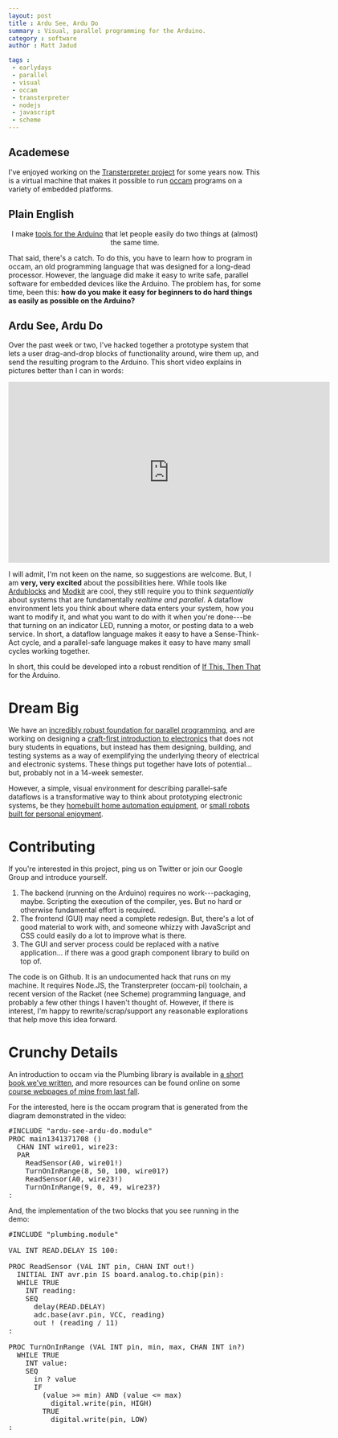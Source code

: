 ```yaml
---
layout: post
title : Ardu See, Ardu Do
summary : Visual, parallel programming for the Arduino.
category : software
author : Matt Jadud

tags : 
 - earlydays
 - parallel
 - visual
 - occam
 - transterpreter
 - nodejs
 - javascript
 - scheme
---
```


## Academese 
I've enjoyed working on the <a href="http://transterpreter.org/">Transterpreter project</a> for some years now. This is a virtual machine that makes it possible to run <a href="http://occam-pi.org/">occam</a> programs on a variety of embedded platforms.

## Plain English

<div class="well">
  <div align="center">
    I make <a href="http://concurrency.cc/">tools for the Arduino</a> that let people easily do two things at (almost) the same time.
  </div>
</div>

That said, there's a catch. To do this, you have to learn how to program in occam, an old programming language that was designed for a long-dead processor. However, the language did make it easy to write safe, parallel software for embedded devices like the Arduino. The problem has, for some time, been this: **how do you make it easy for beginners to do hard things as easily as possible on the Arduino?**

## Ardu See, Ardu Do

Over the past week or two, I've hacked together a prototype system that lets a user drag-and-drop blocks of functionality around, wire them up, and send the resulting program to the Arduino. This short video explains in pictures better than I can in words:

<div align="center">
<iframe width="640" height="360" src="http://www.youtube.com/embed/ejzbrOroHTw" frameborder="0" allowfullscreen></iframe>
</div>

I will admit, I'm not keen on the name, so suggestions are welcome. But, I am **very, very excited** about the possibilities here. While tools like <a href="http://blog.ardublock.com/">Ardublocks</a> and <a href="http://www.modk.it/">Modkit</a> are cool, they still require you to think *sequentially* about systems that are fundamentally *realtime and parallel*. A dataflow environment lets you think about where data enters your system, how you want to modify it, and what you want to do with it when you're done---be that turning on an indicator LED, running a motor, or posting data to a web service. In short, a dataflow language makes it easy to have a Sense-Think-Act cycle, and a parallel-safe language makes it easy to have many small cycles working together.

In short, this could be developed into a robust rendition of <a href="http://ifttt.com">If This, Then That</a> for the Arduino.

# Dream Big

We have an <a href="http://concurrency.cc/">incredibly robust foundation for parallel programming</a>, and are working on designing a <a href="http://craftofelectronics.org/">craft-first introduction to electronics</a> that does not bury students in equations, but instead has them designing, building, and testing systems as a way of exemplifying the underlying theory of electrical and electronic systems. These things put together have lots of potential... but, probably not in a 14-week semester.

However, a simple, visual environment for describing parallel-safe dataflows is a transformative way to think about prototyping electronic systems, be they <a href="http://hackaday.com/2010/05/14/cat-door-unlocks-via-facial-recognition/">homebuilt home automation  equipment</a>, or <a href="http://www.youtube.com/watch?v=_RyodnisVvU">small robots built for personal enjoyment</a>.

# Contributing

If you're interested in this project, ping us on Twitter or join our Google Group and introduce yourself. 

1. The backend (running on the Arduino) requires no work---packaging, maybe. Scripting the execution of the compiler, yes. But no hard or otherwise fundamental effort is required.
1. The frontend (GUI) may need a complete redesign. But, there's a lot of good material to work with, and someone whizzy with JavaScript and CSS could easily do a lot to improve what is there.
1. The GUI and server process could be replaced with a native application... if there was a good graph component library to build on top of. 

The code is on Github. It is an undocumented hack that runs on my machine. It requires Node.JS, the Transterpreter (occam-pi) toolchain, a recent version of the Racket (nee Scheme) programming language, and probably a few other things I haven't thought of. However, if there is interest, I'm happy to rewrite/scrap/support any reasonable explorations that help move this idea forward.

# Crunchy Details

An introduction to occam via the Plumbing library is available in <a href="http://concurrency.cc/book/">a short book we've written</a>, and more resources can be found online on some <a href="http://rockalypse.org/courses/cs220f11/guides/introducing-occam-pi/">course webpages of mine from last fall</a>.

For the interested, here is the occam program that is generated from the diagram demonstrated in the video:

<pre>
#INCLUDE "ardu-see-ardu-do.module"
PROC main1341371708 ()
  CHAN INT wire01, wire23:
  PAR
    ReadSensor(A0, wire01!)
    TurnOnInRange(8, 50, 100, wire01?)
    ReadSensor(A0, wire23!)
    TurnOnInRange(9, 0, 49, wire23?)
:
</pre>

And, the implementation of the two blocks that you see running in the demo:

<pre>
#INCLUDE "plumbing.module"

VAL INT READ.DELAY IS 100:

PROC ReadSensor (VAL INT pin, CHAN INT out!)
  INITIAL INT avr.pin IS board.analog.to.chip(pin):
  WHILE TRUE
    INT reading:
    SEQ
      delay(READ.DELAY)
      adc.base(avr.pin, VCC, reading)
      out ! (reading / 11)
:

PROC TurnOnInRange (VAL INT pin, min, max, CHAN INT in?)
  WHILE TRUE
    INT value:
    SEQ
      in ? value
      IF
        (value >= min) AND (value <= max)
          digital.write(pin, HIGH)
        TRUE
          digital.write(pin, LOW)
:
</pre>

